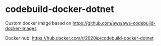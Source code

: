 # codebuild-docker-dotnet

Custom docker image based on https://github.com/aws/aws-codebuild-docker-images

Docker hub: https://hub.docker.com/r/2020ip/codebuild-docker-dotnet
